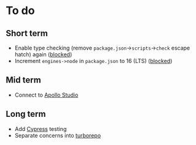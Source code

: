 # To do

## Short term

-   Enable type checking (remove `package.json`->`scripts`->`check` escape hatch) again ([blocked](https://github.com/chakra-ui/chakra-ui/issues/5317))
-   Increment `engines->node` in `package.json` to 16 (LTS) ([blocked](https://github.com/vercel/community/discussions/37))

## Mid term

-   Connect to [Apollo Studio](https://studio.apollographql.com/)

## Long term

-   Add [Cypress](https://cypress.io/) testing
-   Separate concerns into [turborepo](https://turborepo.org/)

